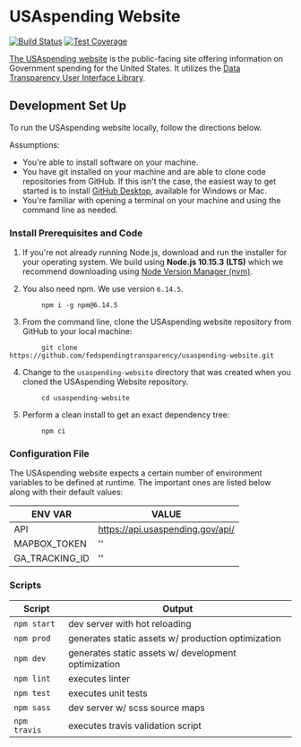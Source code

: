# USAspending Website

[![Build Status](https://travis-ci.com/fedspendingtransparency/usaspending-website.svg?branch=dev)](https://travis-ci.com/fedspendingtransparency/usaspending-website) [![Test Coverage](https://codeclimate.com/github/fedspendingtransparency/usaspending-website/badges/coverage.svg)](https://codeclimate.com/github/fedspendingtransparency/usaspending-website/coverage)

[The USAspending website](https://www.usaspending.gov/) is the public-facing site offering information on Government spending for the United States. It utilizes the [Data Transparency User Interface Library](https://github.com/fedspendingtransparency/data-transparency-ui).

## Development Set Up
To run the USAspending website locally, follow the directions below.

Assumptions:

* You're able to install software on your machine.
* You have git installed on your machine and are able to clone code repositories from GitHub. If this isn't the case, the easiest way to get started is to install [GitHub Desktop](https://desktop.github.com/ "GitHub desktop"), available for Windows or Mac.
* You're familiar with opening a terminal on your machine and using the command line as needed.

### Install Prerequisites and Code

1. If you're not already running Node.js, download and run the installer for your operating system. We build using **Node.js 10.15.3 (LTS)** which we recommend downloading using [Node Version Manager (nvm)](https://github.com/nvm-sh/nvm).

2. You also need npm. We use version `6.14.5`.

```shell
        npm i -g npm@6.14.5
```

3. From the command line, clone the USAspending website repository from GitHub to your local machine:

```shell
        git clone https://github.com/fedspendingtransparency/usaspending-website.git
```

4. Change to the `usaspending-website` directory that was created when you cloned the USAspending Website repository.

```shell
        cd usaspending-website
```

5. Perform a clean install to get an exact dependency tree:

```shell
        npm ci
```

### Configuration File

The USAspending website expects a certain number of environment variables to be defined at runtime. The important ones are listed below along with their default values:

| ENV VAR        | VALUE                            |
|----------------|----------------------------------|
| API            | https://api.usaspending.gov/api/ |
| MAPBOX_TOKEN   | ''                               |
| GA_TRACKING_ID | ''                               |

### Scripts

| Script     | Output                                              |
|------------|-----------------------------------------------------|
| `npm start`  | dev server with hot reloading                       |
| `npm prod`   | generates static assets w/ production optimization  |
| `npm dev`    | generates static assets w/ development optimization |
| `npm lint`   | executes linter                                     |
| `npm test`   | executes unit tests                                 |
| `npm sass`   | dev server w/ scss source maps                      |
| `npm travis` | executes travis validation script                   |
